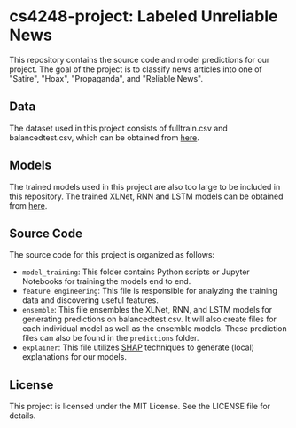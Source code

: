 # cs4248-project: Labeled Unreliable News

This repository contains the source code and model predictions for our project. The goal of the project is to classify news articles into one of "Satire", "Hoax", "Propaganda", and "Reliable News".

## Data

The dataset used in this project consists of fulltrain.csv and balancedtest.csv, which can be obtained from [here](https://drive.google.com/drive/folders/1tZTCj5YhmOAoxiv078LmmwYnCMcBQaaq?usp=sharing).

## Models

The trained models used in this project are also too large to be included in this repository. The trained XLNet, RNN and LSTM models can be obtained from [here](https://drive.google.com/drive/folders/0987654321abcdefghijklmnopqrstuvwxyz).

## Source Code

The source code for this project is organized as follows:

- `model_training`: This folder contains Python scripts or Jupyter Notebooks for training the models end to end.
- `feature engineering`: This file is responsible for analyzing the training data and discovering useful features.
- `ensemble`: This file ensembles the XLNet, RNN, and LSTM models for generating predictions on balancedtest.csv. It will also create files for each individual model as well as the ensemble models. These prediction files can also be found in the `predictions` folder.
- `explainer`: This file utilizes [SHAP](https://github.com/slundberg/shap) techniques to generate (local) explanations for our models.

## License

This project is licensed under the MIT License. See the LICENSE file for details.
